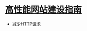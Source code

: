 # [高性能网站建设指南](https://book.douban.com/subject/26411563/)

* [减少HTTP请求](./make-fewer-http-request.md)
